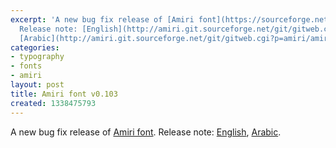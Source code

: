 ```yaml
---
excerpt: 'A new bug fix release of [Amiri font](https://sourceforge.net/projects/amiri).
  Release note: [English](http://amiri.git.sourceforge.net/git/gitweb.cgi?p=amiri/amiri;a=blob;f=documentation/NEWS.txt;h=2bbfab0fd74af5b0321e9b5ce87ee540a26b0d32),
  [Arabic](http://amiri.git.sourceforge.net/git/gitweb.cgi?p=amiri/amiri;a=blob;f=documentation/NEWS-Arabic.txt;h=4206207c872b47d718b40324fa571eced8ef869b).'
categories:
- typography
- fonts
- amiri
layout: post
title: Amiri font v0.103
created: 1338475793
---
```

A new bug fix release of [Amiri font](https://sourceforge.net/projects/amiri). Release note: [English](http://amiri.git.sourceforge.net/git/gitweb.cgi?p=amiri/amiri;a=blob;f=documentation/NEWS.txt;h=2bbfab0fd74af5b0321e9b5ce87ee540a26b0d32), [Arabic](http://amiri.git.sourceforge.net/git/gitweb.cgi?p=amiri/amiri;a=blob;f=documentation/NEWS-Arabic.txt;h=4206207c872b47d718b40324fa571eced8ef869b).
